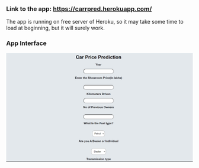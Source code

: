 ### Link to the app: https://carrpred.herokuapp.com/

The app is running on free server of Heroku, so it may take some time to load at beginning, but it will surely work.

### App Interface

![alt text](https://github.com/athulyesudas/Car-Price-Prediction/blob/main/readme_assets/app_interface.png?raw=true)
